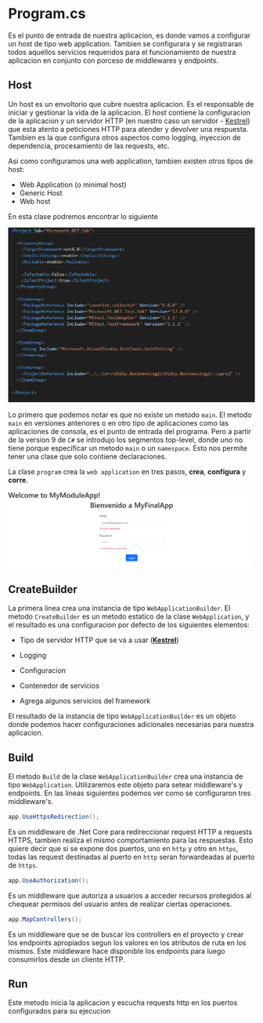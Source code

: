 # Program.cs

Es el punto de entrada de nuestra aplicacion, es donde vamos a configurar un host de tipo web application. Tambien se configurara y se registraran todos aquellos servicios requeridos para el funcionamiento de nuestra aplicacion en conjunto con porceso de middlewares y endpoints.

## Host

Un host es un envoltorio que cubre nuestra aplicacion. Es el responsable de iniciar y gestionar la vida de la aplicacion. El host contiene la configuracion de la aplicacion y un servidor HTTP (en nuestro caso un servidor - [Kestrel](https://github.com/daniel18acevedo/DA2-Tecnologia/blob/web-api/kestrel.md)) que esta atento a peticiones HTTP para atender y devolver una respuesta. Tambien es la que configura otros aspectos como logging, inyeccion de dependencia, procesamiento de las requests, etc.

Asi como configuramos una web application, tambien existen otros tipos de host:

- Web Application (o minimal host)
- Generic Host
- Web host

En esta clase podremos encontrar lo siguiente

<p align="center">
  <img src="images/image-12.png"/>
</p>

Lo primero que podemos notar es que no existe un metodo `main`. El metodo `main` en versiones anteriores o en otro tipo de aplicaciones como las aplicaciones de consola, es el punto de entrada del programa. Pero a partir de la version 9 de `C#` se introdujo los segmentos top-level, donde uno no tiene porque especificar un metodo `main` o un `namespace`. Esto nos permite tener una clase que solo contiene declaraciones.

La clase `program` crea la `web application` en tres pasos, **crea**, **configura** y **corre**.

<p align="center">
  <img src="images/image-13.png"/>
</p>

## CreateBuilder

La primera linea crea una instancia de tipo `WebApplicationBuilder`. El metodo `CreateBuilder` es un metodo estatico de la clase `WebApplication`, y el resultado es una configuracion por defecto de los siguientes elementos:

- Tipo de servidor HTTP que se va a usar (**[Kestrel](https://github.com/daniel18acevedo/DA2-Tecnologia/blob/web-api/kestrel.md)**)

- Logging

- Configuracion

- Contenedor de servicios

- Agrega algunos servicios del framework

El resultado de la instancia de tipo `WebApplicationBuilder` es un objeto donde podemos hacer configuraciones adicionales necesarias para nuestra aplicacion.

## Build

El metodo `Build` de la clase `WebApplicationBuilder` crea una instancia de tipo `WebApplication`. Utilizaremos este objeto para setear middleware's y endpoints. En las lineas siguientes podemos ver como se configuraron tres middleware's.

```C#
app.UseHttpsRedirection();
```

Es un middleware de .Net Core para redireccionar request HTTP a requests HTTPS, tambien realiza el mismo comportamiento para las respuestas. Esto quiere decir que si se expone dos puertos, uno en `http` y otro en `https`, todas las request destinadas al puerto en `http` seran forwardeadas al puerto de `https`.

```C#
app.UseAuthorization();
```

Es un middleware que autoriza a usuarios a acceder recursos protegidos al chequear permisos del usuario antes de realizar ciertas operaciones.

```C#
app.MapControllers();
```

Es un middleware que se de buscar los controllers en el proyecto y crear los endpoints apropiados segun los valores en los atributos de ruta en los mismos. Este middleware hace disponible los endpoints para luego consumirlos desde un cliente HTTP.

## Run

Este metodo inicia la aplicacion y escucha requests http en los puertos configurados para su ejecucion
